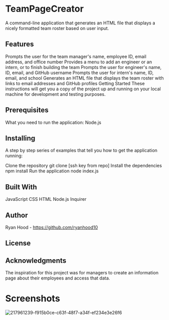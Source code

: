 # TeamPageCreator

A command-line application that generates an HTML file that displays a nicely formatted team roster based on user input.

## Features
Prompts the user for the team manager's name, employee ID, email address, and office number
Provides a menu to add an engineer or an intern, or to finish building the team
Prompts the user for engineer's name, ID, email, and GitHub username
Prompts the user for intern's name, ID, email, and school
Generates an HTML file that displays the team roster with links to email addresses and GitHub profiles
Getting Started
These instructions will get you a copy of the project up and running on your local machine for development and testing purposes.

## Prerequisites
What you need to run the application:
Node.js
## Installing
A step by step series of examples that tell you how to get the application running:

Clone the repository git clone [ssh key from repo]
Install the dependencies npm install
Run the application node index.js
## Built With
JavaScript
CSS
HTML
Node.js
Inquirer
## Author
Ryan Hood - https://github.com/ryanhood10

## License

## Acknowledgments
The inspiration for this project was for managers to create an information page about their employees and access that data.

# Screenshots






![217961239-f915b0ce-c63f-48f7-a34f-ef234e3e26f6](https://user-images.githubusercontent.com/114943155/217961317-2627c921-5b88-4202-a551-0edc2cc1e6c0.jpg)
